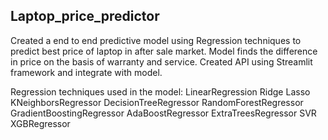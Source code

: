 ## Laptop_price_predictor
Created a end to end  predictive model using Regression techniques to predict best price of laptop in after sale market.
Model finds the difference in price on the basis of warranty and service.
Created API using Streamlit framework and integrate with model.

Regression techniques used in the model:
LinearRegression
Ridge
Lasso 
KNeighborsRegressor
DecisionTreeRegressor
RandomForestRegressor
GradientBoostingRegressor
AdaBoostRegressor
ExtraTreesRegressor
SVR
XGBRegressor
